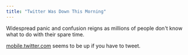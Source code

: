 ```yaml
---
title: "Twitter Was Down This Morning"
---
```

<p>Widespread panic and confusion reigns as millions of people don't know what to do with their spare time.</p>
<p><a href="https://mobile.twitter.com">mobile.twitter.com</a> seems to be up if you have to tweet.</p>
